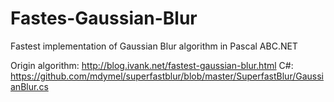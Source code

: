 # Fastes-Gaussian-Blur
Fastest implementation of Gaussian Blur algorithm in Pascal ABC.NET

Origin algorithm: http://blog.ivank.net/fastest-gaussian-blur.html
C#: https://github.com/mdymel/superfastblur/blob/master/SuperfastBlur/GaussianBlur.cs
